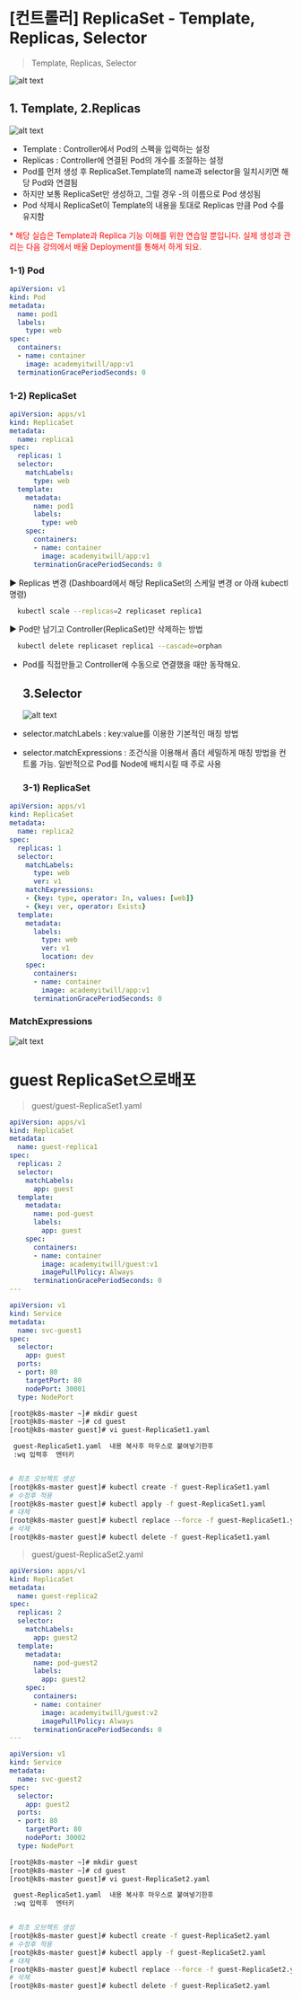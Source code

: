 # [컨트롤러] ReplicaSet - Template, Replicas, Selector

> Template, Replicas, Selector 

![alt text](image-24.png)


  ## 1. Template, 2.Replicas 
  
  ![alt text](image-25.png)

- Template : Controller에서  Pod의 스펙을 입력하는 설정
- Replicas : Controller에 연결된 Pod의 개수를 조절하는 설정
- Pod를 먼저 생성 후 ReplicaSet.Template의 name과 selector을 일치시키면 해당 Pod와 연결됨
- 하지만 보통 ReplicaSet만 생성하고, 그럴 경우 <ReplicaSet-Name>-<Random>의 이름으로 Pod 생성됨
- Pod 삭제시 ReplicaSet이 Template의 내용을 토대로 Replicas 만큼 Pod 수를 유지함

<span style="color:red">* 해당 실습은 Template과 Replica 기능 이해를 위한 연습일 뿐입니다. 실제 생성과 관리는 다음 강의에서 배울 Deployment를 통해서 하게 되요.</span> 

   ### 1-1) Pod 

```yaml
apiVersion: v1
kind: Pod
metadata:
  name: pod1
  labels:
    type: web
spec:
  containers:
  - name: container
    image: academyitwill/app:v1
  terminationGracePeriodSeconds: 0
```

   ### 1-2) ReplicaSet

```yml
apiVersion: apps/v1
kind: ReplicaSet
metadata:
  name: replica1
spec:
  replicas: 1
  selector:
    matchLabels:
      type: web
  template:
    metadata:
      name: pod1
      labels:
        type: web
    spec:
      containers:
      - name: container
        image: academyitwill/app:v1
      terminationGracePeriodSeconds: 0
```
▶ Replicas 변경 (Dashboard에서 해당 ReplicaSet의 스케일 변경 or 아래 kubectl 명령)

```bash
  kubectl scale --replicas=2 replicaset replica1
```
▶ Pod만 남기고 Controller(ReplicaSet)만 삭제하는 방법

```bash
  kubectl delete replicaset replica1 --cascade=orphan
```
* Pod를 직접만들고 Controller에 수동으로 연결했을 때만 동작해요.

  
  ## 3.Selector

  ![alt text](image-26.png)

 - selector.matchLabels : key:value를 이용한 기본적인 매칭 방법
 - selector.matchExpressions : 조건식을 이용해서 좀더 세밀하게 매칭 방법을 컨트롤 가능. 일반적으로 Pod를 Node에 배치시킬 때 주로 사용 

   ### 3-1) ReplicaSet

```yml
apiVersion: apps/v1
kind: ReplicaSet
metadata:
  name: replica2
spec:
  replicas: 1
  selector:
    matchLabels:
      type: web
      ver: v1
    matchExpressions:
    - {key: type, operator: In, values: [web]}
    - {key: ver, operator: Exists}
  template:
    metadata:
      labels:
        type: web
        ver: v1
        location: dev
    spec:
      containers:
      - name: container
        image: academyitwill/app:v1
      terminationGracePeriodSeconds: 0
```

  



   ### MatchExpressions 

  ![alt text](image-27.png)



# guest ReplicaSet으로배포

> guest/guest-ReplicaSet1.yaml

```yml
apiVersion: apps/v1
kind: ReplicaSet
metadata:
  name: guest-replica1
spec:
  replicas: 2
  selector:
    matchLabels:
      app: guest
  template:
    metadata:
      name: pod-guest
      labels:
        app: guest
    spec:
      containers:
      - name: container
        image: academyitwill/guest:v1
        imagePullPolicy: Always
      terminationGracePeriodSeconds: 0
---

apiVersion: v1
kind: Service
metadata:
  name: svc-guest1
spec:
  selector:
    app: guest
  ports:
  - port: 80
    targetPort: 80
    nodePort: 30001
  type: NodePort
```

```bash
[root@k8s-master ~]# mkdir guest
[root@k8s-master ~]# cd guest
[root@k8s-master guest]# vi guest-ReplicaSet1.yaml

 guest-ReplicaSet1.yaml  내용 복사후 마우스로 붙여넣기한후
 :wq 입력후  엔터키 


# 최초 오브젝트 생성
[root@k8s-master guest]# kubectl create -f guest-ReplicaSet1.yaml
# 수정후 적용
[root@k8s-master guest]# kubectl apply -f guest-ReplicaSet1.yaml
# 대체
[root@k8s-master guest]# kubectl replace --force -f guest-ReplicaSet1.yaml
# 삭제
[root@k8s-master guest]# kubectl delete -f guest-ReplicaSet1.yaml
```


> guest/guest-ReplicaSet2.yaml

```yml
apiVersion: apps/v1
kind: ReplicaSet
metadata:
  name: guest-replica2
spec:
  replicas: 2
  selector:
    matchLabels:
      app: guest2
  template:
    metadata:
      name: pod-guest2
      labels:
        app: guest2
    spec:
      containers:
      - name: container
        image: academyitwill/guest:v2
        imagePullPolicy: Always
      terminationGracePeriodSeconds: 0
---

apiVersion: v1
kind: Service
metadata:
  name: svc-guest2
spec:
  selector:
    app: guest2
  ports:
  - port: 80
    targetPort: 80
    nodePort: 30002
  type: NodePort
```

```bash
[root@k8s-master ~]# mkdir guest
[root@k8s-master ~]# cd guest
[root@k8s-master guest]# vi guest-ReplicaSet2.yaml

 guest-ReplicaSet1.yaml  내용 복사후 마우스로 붙여넣기한후
 :wq 입력후  엔터키 


# 최초 오브젝트 생성
[root@k8s-master guest]# kubectl create -f guest-ReplicaSet2.yaml
# 수정후 적용
[root@k8s-master guest]# kubectl apply -f guest-ReplicaSet2.yaml
# 대체
[root@k8s-master guest]# kubectl replace --force -f guest-ReplicaSet2.yaml
# 삭제
[root@k8s-master guest]# kubectl delete -f guest-ReplicaSet2.yaml
```



